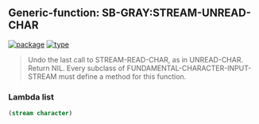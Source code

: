 ## Generic-function: SB-GRAY:STREAM-UNREAD-CHAR
[![package](https://img.shields.io/badge/Package-SB--GRAY-5f9ea0.svg?style=social&colorA=999999)](../) [![type](https://img.shields.io/badge/Type-Generic--Function-5f9ea0.svg?style=social&colorA=999999)](../#generic-function) 

> Undo the last call to STREAM-READ-CHAR, as in UNREAD-CHAR.
> Return NIL. Every subclass of FUNDAMENTAL-CHARACTER-INPUT-STREAM
> must define a method for this function.

### Lambda list
```cl
(stream character)
```
